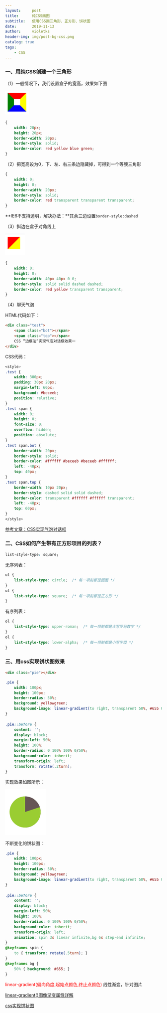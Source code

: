```yaml
---
layout:     post
title:      纯CSS画图
subtitle:   使用CSS画三角形、正方形、饼状图
date:       2019-11-13
author:     violetks
header-img: img/post-bg-css.png
catalog: true
tags:
    - CSS
---
```


### 一、用纯CSS创建一个三角形

（1）一般情况下，我们设置盒子的宽高，效果如下图

![a8wreU.png](/instructPic/a8wreU.png)

```css
{
    width: 20px;
    height: 20px;
    border-width: 20px;
    border-style: solid;
    border-color: red yellow blue green;
}
```

（2）把宽高设为0，下、左、右三条边隐藏掉，可得到一个等腰三角形

```css
{
    width: 0;
    height: 0;
    border-width: 20px;
    border-style: solid;
    border-color: red transparent transparent transparent;
}
 ```

**IE6不支持透明，解决办法：**其余三边设置`border-style:dashed`

（3）斜边在盒子对角线上

![a8wBLT.png](/instructPic/a8wBLT.png)

```css
{
    width: 0;
    height: 0;
    border-width: 40px 40px 0 0;
    border-style: solid solid dashed dashed;
    border-color: red yellow transparent transparent;
}
```

（4）聊天气泡

HTML代码如下：
```html
<div class="test">
    <span class="bot"></span>
    <span class="top"></span>
    CSS “边框法”实现气泡对话框效果一
</div>
```

CSS代码：
```css
<style>
.test {
    width: 300px;
    padding: 30px 20px;
    margin-left: 60px;
    background: #beceeb;
    position: relative;
}
.test span {
    width: 0;
    height: 0;
    font-size: 0;
    overflow: hidden;
    position: absolute;
}
.test span.bot {
    border-width: 20px;
    border-style: solid;
    border-color: #ffffff #beceeb #beceeb #ffffff;
    left: -40px;
    top: 40px;
}
.test span.top {
    border-width: 10px 20px;
    border-style: dashed solid solid dashed;
    border-color: transparent #ffffff #ffffff transparent;
    left: -40px;
    top: 60px;
}
</style>
```

[参考文章：CSS实现气泡对话框](http://www.zhangxinxu.com/wordpress/?p=651)

### 二、CSS如何产生带有正方形项目的列表？

```css
list-style-type: square;
```

无序列表：
```css
ul {
    list-style-type: circle;  /* 每一项前都是圆圈 */
}
ul {
    list-style-type: square;  /* 每一项前都是正方形 */
}
```

有序列表：
```css
ol {
    list-style-type: upper-roman;  /* 每一项前都是大写罗马数字 */
}
ol {
    list-style-type: lower-alpha;  /* 每一项前都是小写字母 */
}
```

### 三、用css实现饼状图效果

```html
<div class="pie"></div>
```
```css
.pie {
    width: 100px;
    height: 100px;
    border-radius: 50%;
    background: yellowgreen;
    background-image: linear-gradient(to right, transparent 50%, #655 0);
}

.pie::before {
    content: '';
    display: block;
    margin-left: 50%;
    height: 100%;
    border-radius: 0 100% 100% 0/50%;
    background-color: inherit;
    transform-origin: left;
    transform: rotate(.2turn);
}
```

实现效果如图所示：

![a8w0yV.png](/instructPic/a8w0yV.png)

不断变化的饼状图：

```css
.pie {
    width: 100px;
    height: 100px;
    border-radius: 50%;
    background: yellowgreen;
    background-image: linear-gradient(to right, transparent 50%, #655 0);
}

.pie::before {
    content: '';
    display: block;
    margin-left: 50%;
    height: 100%;
    border-radius: 0 100% 100% 0/50%;
    background-color: inherit;
    transform-origin: left;
    animation: spin 3s linear infinite,bg 6s step-end infinite;
}
@keyframes spin {
    to { transform: rotate(.5turn); }
}
@keyframes bg {
    50% { background: #655; }
}
```

<font color="red">linear-gradient(偏向角度,起始点颜色,终止点颜色)</font> 线性渐变，针对图片

[linear-gradient()图像渐变属性详解](https://blog.csdn.net/qq_18661257/article/details/50640633)

[css实现饼状图](https://blog.csdn.net/zhongguohaoshaonian/article/details/77896872)
